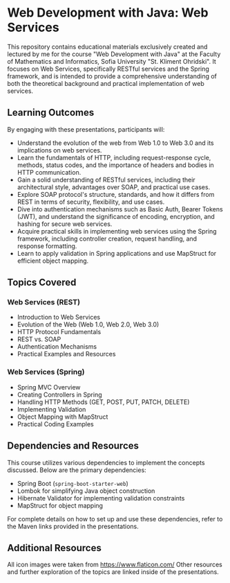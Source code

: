 
# Web Development with Java: Web Services

This repository contains educational materials exclusively created and lectured by me for the course "Web Development with Java" at the Faculty of Mathematics and Informatics, Sofia University "St. Kliment Ohridski". It focuses on Web Services, specifically RESTful services and the Spring framework, and is intended to provide a comprehensive understanding of both the theoretical background and practical implementation of web services.

## Learning Outcomes

By engaging with these presentations, participants will:

- Understand the evolution of the web from Web 1.0 to Web 3.0 and its implications on web services.
- Learn the fundamentals of HTTP, including request-response cycle, methods, status codes, and the importance of headers and bodies in HTTP communication.
- Gain a solid understanding of RESTful services, including their architectural style, advantages over SOAP, and practical use cases.
- Explore SOAP protocol's structure, standards, and how it differs from REST in terms of security, flexibility, and use cases.
- Dive into authentication mechanisms such as Basic Auth, Bearer Tokens (JWT), and understand the significance of encoding, encryption, and hashing for secure web services.
- Acquire practical skills in implementing web services using the Spring framework, including controller creation, request handling, and response formatting.
- Learn to apply validation in Spring applications and use MapStruct for efficient object mapping.

## Topics Covered

### Web Services (REST)

- Introduction to Web Services
- Evolution of the Web (Web 1.0, Web 2.0, Web 3.0)
- HTTP Protocol Fundamentals
- REST vs. SOAP
- Authentication Mechanisms
- Practical Examples and Resources

### Web Services (Spring)

- Spring MVC Overview
- Creating Controllers in Spring
- Handling HTTP Methods (GET, POST, PUT, PATCH, DELETE)
- Implementing Validation
- Object Mapping with MapStruct
- Practical Coding Examples

## Dependencies and Resources

This course utilizes various dependencies to implement the concepts discussed. Below are the primary dependencies:

- Spring Boot (`spring-boot-starter-web`)
- Lombok for simplifying Java object construction
- Hibernate Validator for implementing validation constraints
- MapStruct for object mapping

For complete details on how to set up and use these dependencies, refer to the Maven links provided in the presentations.

## Additional Resources

All icon images were taken from https://www.flaticon.com/
Other resources and further exploration of the topics are linked inside of the presentations.
